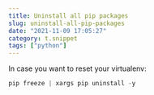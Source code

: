 ```yaml
---
title: Uninstall all pip packages
slug: uninstall-all-pip-packages
date: "2021-11-09 17:05:27"
category: t.snippet
tags: ["python"]
---
```


In case you want to reset your virtualenv:

```python
pip freeze | xargs pip uninstall -y
```
